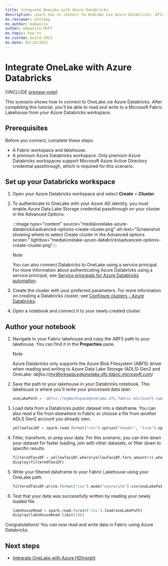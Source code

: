 ```yaml
---
title: Integrate OneLake with Azure Databricks
description: Learn how to connect to OneLake via Azure Databricks. After completing this tutorial, you can read and write to a lakehouse via Azure Databricks.
ms.reviewer: eloldag
ms.author: mabasile
author: mabasile-MSFT
ms.topic: how-to
ms.custom: build-2023
ms.date: 03/24/2023
---
```


# Integrate OneLake with Azure Databricks

[!INCLUDE [preview-note](../includes/preview-note.md)]

This scenario shows how to connect to OneLake via Azure Databricks. After completing this tutorial, you'll be able to read and write to a Microsoft Fabric Lakehouse from your Azure Databricks workspace.

## Prerequisites

Before you connect, complete these steps:

- A Fabric workspace and lakehouse.
- A premium Azure Databricks workspace.  Only premium Azure Databricks workspaces support Microsoft Azure Active Directory credential passthrough, which is required for this scenario.

## Set up your Databricks workspace

1. Open your Azure Databricks workspace and select **Create** > **Cluster**.

1. To authenticate to OneLake with your Azure AD identity, you must enable Azure Data Lake Storage credential passthrough on your cluster in the Advanced Options.

   :::image type="content" source="media\onelake-azure-databricks\advanced-options-create-cluster.png" alt-text="Screenshot showing where to select Create cluster in the Advanced options screen." lightbox="media\onelake-azure-databricks\advanced-options-create-cluster.png":::

   > [!NOTE]
   > You can also connect Databricks to OneLake using a service principal. For more information about authenticating Azure Databricks using a service principal, see [Service principals for Azure Databricks automation](/azure/databricks/dev-tools/service-principals).

1. Create the cluster with your preferred parameters. For more information on creating a Databricks cluster, see [Configure clusters - Azure Databricks](/azure/databricks/clusters/configure).

1. Open a notebook and connect it to your newly created cluster.

## Author your notebook

1. Navigate to your Fabric lakehouse and copy the ABFS path to your lakehouse. You can find it in the **Properties** pane.
   > [!NOTE]
   > Azure Databricks only supports the Azure Blob Filesystem (ABFS) driver when reading and writing to Azure Data Lake Storage (ADLS) Gen2 and OneLake: *abfss://myWorkspace@onelake.dfs.fabric.microsoft.com/*

1. Save the path to your lakehouse in your Databricks notebook. This lakehouse is where you'll write your processed data later:

   ```python
   oneLakePath = 'abfss://myWorkspace@onelake.dfs.fabric.microsoft.com/myLakehouse.lakehouse/Files/'
   ```

1. Load data from a Databricks public dataset into a dataframe. You can also read a file from elsewhere in Fabric or choose a file from another ADLS Gen2 account you already own.

   ```python
   yellowTaxiDF = spark.read.format("csv").option("header", "true").option("inferSchema", "true").load("/databricks-datasets/nyctaxi/tripdata/yellow/yellow_tripdata_2019-12.csv.gz")
   ```

1. Filter, transform, or prep your data. For this scenario, you can trim down your dataset for faster loading, join with other datasets, or filter down to specific results.

   ```python
   filteredTaxiDF = yellowTaxiDF.where(yellowTaxiDF.fare_amount<4).where(yellowTaxiDF.passenger_count==4)
   display(filteredTaxiDF)
   ```

1. Write your filtered dataframe to your Fabric Lakehouse using your OneLake path.

   ```python
   filteredTaxiDF.write.format("csv").mode("overwrite").csv(oneLakePath)
   ```

1. Test that your data was successfully written by reading your newly loaded file.

   ```python
   lakehouseRead = spark.read.format('csv').load(oneLakePath)
   display(lakehouseRead.limit(10))
   ```

Congratulations! You can now read and write data in Fabric using Azure Databricks.

## Next steps

- [Integrate OneLake with Azure HDInsight](onelake-azure-hdinsight.md)
